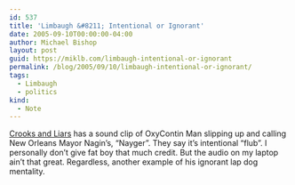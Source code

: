 ```yaml
---
id: 537
title: 'Limbaugh &#8211; Intentional or Ignorant'
date: 2005-09-10T00:00:00-04:00
author: Michael Bishop
layout: post
guid: https://miklb.com/limbaugh-intentional-or-ignorant
permalink: /blog/2005/09/10/limbaugh-intentional-or-ignorant/
tags:
  - Limbaugh
  - politics
kind:
  - Note
---
```

<p><a href="http://www.crooksandliars.com/2005/09/09.html#a4871">Crooks and Liars</a> has a sound clip of OxyContin Man slipping up and calling New Orleans Mayor Nagin’s, “Nayger”.  They say it’s intentional “flub”.  I personally don’t give fat boy that much credit.  But the audio on my laptop ain’t that great.  Regardless, another example of his ignorant lap dog mentality.</p>